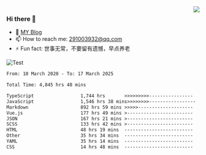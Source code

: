 <img align='right' src='https://github-readme-stats.vercel.app/api?username=niaogege&show_icons=true&theme=radical'/>

### Hi there 👋

- 🌱 [MY Blog](https://bythewayer.com/)
- 📫 How to reach me: 291003932@qq.com
- ⚡ Fun fact:  世事无常，不要留有遗憾，早点养老

![Test](https://github-readme-stats.vercel.app/api/top-langs/?username=niaogege&layout=compact)

<!--START_SECTION:waka-->

```txt
From: 10 March 2020 - To: 17 March 2025

Total Time: 4,845 hrs 48 mins

TypeScript                 1,744 hrs       >>>>>>>>>----------------   35.99 %
JavaScript                 1,546 hrs 38 mins>>>>>>>>-----------------   31.92 %
Markdown                   892 hrs 59 mins >>>>>--------------------   18.43 %
Vue.js                     177 hrs 49 mins >------------------------   03.67 %
JSON                       167 hrs 21 mins >------------------------   03.45 %
SCSS                       133 hrs 42 mins >------------------------   02.76 %
HTML                       48 hrs 19 mins  -------------------------   01.00 %
Other                      35 hrs 34 mins  -------------------------   00.73 %
YAML                       35 hrs 14 mins  -------------------------   00.73 %
CSS                        14 hrs 48 mins  -------------------------   00.31 %
```

<!--END_SECTION:waka-->
